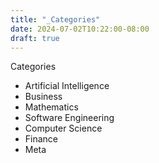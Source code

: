 ```yaml
---
title: "_Categories"
date: 2024-07-02T10:22:00-08:00
draft: true
---
```


Categories

- Artificial Intelligence
- Business
- Mathematics
- Software Engineering
- Computer Science
- Finance
- Meta
